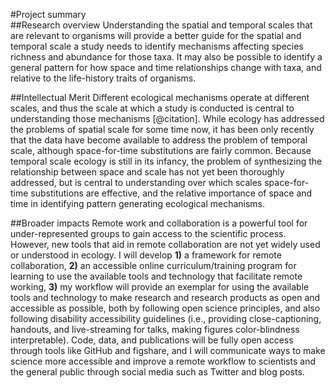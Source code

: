 <!--
Prepare Project Summary (also called Abstract) of Proposed Research and Training. [1 page limit]
 This is an abstract of the proposed research and training. You must
clearly address and identify in separate statements using the three boxes:(1) an overview of the project;(2) the intellectual merit of the proposed activity; and (3) the broader impacts resulting from the proposed activity or the application will be returned without review.
For all areas, list your sponsoring scientist(s) and institution(s) in the overview.
-->
#Project summary  
##Research overview	
Understanding the spatial and temporal scales that are relevant to organisms will provide a better guide for the spatial and temporal scale a study needs to identify mechanisms affecting species richness and abundance for those taxa.  It may also be possible to identify a general pattern for how space and time relationships change with taxa, and relative to the life-history traits of organisms.

##Intellectual Merit
Different ecological mechanisms operate at different scales, and thus the scale at which a study is conducted is central to understanding those mechanisms [@citation].  While ecology has addressed the problems of spatial scale for some time now, it has been only recently that the data have become available to address the problem of temporal scale, although space-for-time substitutions are fairly common.  Because temporal scale ecology is still in its infancy, the problem of synthesizing the relationship between space and scale has not yet been thoroughly addressed, but is central to understanding over which scales space-for-time substitutions are effective, and the relative importance of space and time in identifying pattern generating ecological mechanisms.

##Broader impacts
Remote work and collaboration is a powerful tool for under-represented groups to gain access to the scientific process.  However, new tools that aid in remote collaboration are not yet widely used or understood in ecology.  I will develop **1)** a framework for remote collaboration, **2)** an accessible online curriculum/training program for learning to use the available tools and technology that facilitate remote working, **3)** my workflow will provide an exemplar for using the available tools and technology to make research and research products as open and accessible as possible, both by following open science principles, and also following disability accessibility guidelines (i.e., providing close-captioning, handouts, and live-streaming for talks, making figures color-blindness interpretable).  Code, data, and publications will be fully open access through tools like GitHub and figshare, and I will communicate ways to make science more accessible and improve a remote workflow to scientists and the general public through social media such as Twitter and blog posts.

